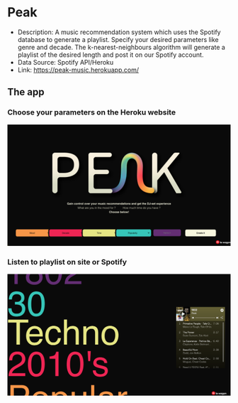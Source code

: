 # Peak

- Description: A music recommendation system which uses the Spotify database to generate a playlist. Specify your desired parameters like genre and decade. The k-nearest-neighbours algorithm will generate a playlist of the desired length and post it on our Spotify account.
- Data Source: Spotify API/Heroku
- Link: https://peak-music.herokuapp.com/


## The app


### Choose your parameters on the Heroku website

![alt text](/screenshots/main.png)

### Listen to playlist on site or Spotify

![alt text](/screenshots/playlist.png)

